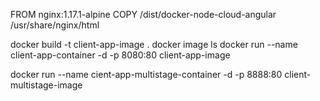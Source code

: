 
FROM nginx:1.17.1-alpine
COPY /dist/docker-node-cloud-angular /usr/share/nginx/html


 docker build -t client-app-image .
  docker image ls
  docker run --name client-app-container -d -p 8080:80 client-app-image


  docker run --name cient-app-multistage-container -d -p 8888:80 client-multistage-image